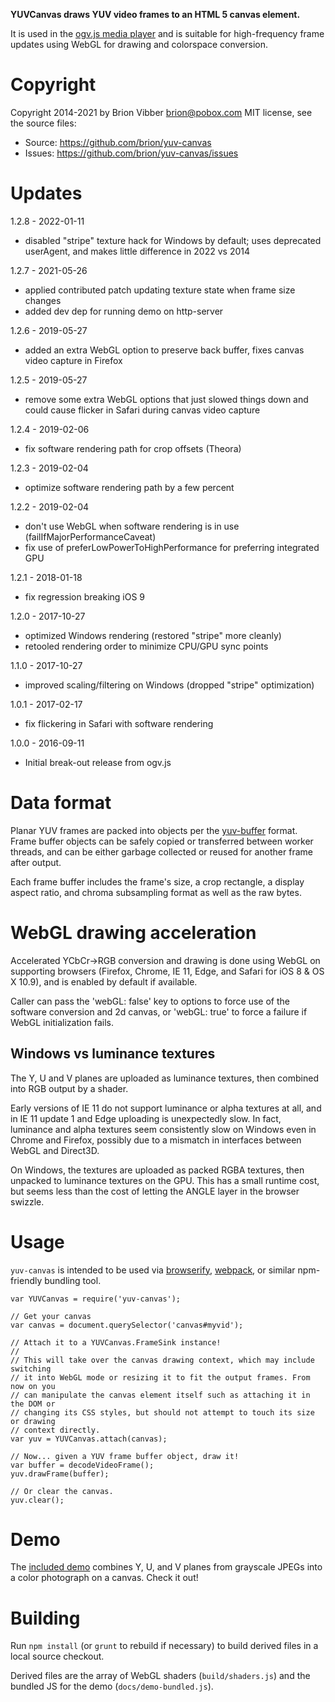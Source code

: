 **YUVCanvas draws YUV video frames to an HTML 5 canvas element.**

It is used in the [ogv.js media player](https://github.com/brion/ogv.js)
and is suitable for high-frequency frame updates using WebGL for drawing
and colorspace conversion.

# Copyright

Copyright 2014-2021 by Brion Vibber <brion@pobox.com>
MIT license, see the source files:

* Source: https://github.com/brion/yuv-canvas
* Issues: https://github.com/brion/yuv-canvas/issues

# Updates

1.2.8 - 2022-01-11
* disabled "stripe" texture hack for Windows by default; uses deprecated userAgent, and makes little difference in 2022 vs 2014

1.2.7 - 2021-05-26
* applied contributed patch updating texture state when frame size changes
* added dev dep for running demo on http-server

1.2.6 - 2019-05-27
* added an extra WebGL option to preserve back buffer, fixes canvas video capture in Firefox

1.2.5 - 2019-05-27
* remove some extra WebGL options that just slowed things down and could cause flicker in Safari during canvas video capture


1.2.4 - 2019-02-06
* fix software rendering path for crop offsets (Theora)

1.2.3 - 2019-02-04
* optimize software rendering path by a few percent

1.2.2 - 2019-02-04
* don't use WebGL when software rendering is in use (failIfMajorPerformanceCaveat)
* fix use of preferLowPowerToHighPerformance for preferring integrated GPU

1.2.1 - 2018-01-18
* fix regression breaking iOS 9

1.2.0 - 2017-10-27
* optimized Windows rendering (restored "stripe" more cleanly)
* retooled rendering order to minimize CPU/GPU sync points

1.1.0 - 2017-10-27
* improved scaling/filtering on Windows (dropped "stripe" optimization)

1.0.1 - 2017-02-17
* fix flickering in Safari with software rendering

1.0.0 - 2016-09-11
* Initial break-out release from ogv.js

# Data format

Planar YUV frames are packed into objects per the [yuv-buffer](https://github.com/brion/yuv-buffer) format. Frame buffer objects can be safely copied or transferred between worker threads, and can be either garbage collected or reused for another frame after output.

Each frame buffer includes the frame's size, a crop rectangle, a display aspect ratio, and chroma subsampling format as well as the raw bytes.

# WebGL drawing acceleration

Accelerated YCbCr->RGB conversion and drawing is done using WebGL on supporting browsers (Firefox, Chrome, IE 11, Edge, and Safari for iOS 8 & OS X 10.9), and is enabled by default if available.

Caller can pass the 'webGL: false' key to options to force use of the software conversion and 2d canvas, or 'webGL: true' to force a failure if WebGL initialization fails.

## Windows vs luminance textures

The Y, U and V planes are uploaded as luminance textures, then combined into RGB output by a shader.

Early versions of IE 11 do not support luminance or alpha textures at all, and in IE 11 update 1 and Edge uploading is unexpectedly slow. In fact, luminance and alpha textures seem consistently slow on Windows even in Chrome and Firefox, possibly due to a mismatch in interfaces between WebGL and Direct3D.

On Windows, the textures are uploaded as packed RGBA textures, then unpacked to luminance textures on the GPU. This has a small runtime cost, but seems less than the cost of letting the ANGLE layer in the browser swizzle.

# Usage

`yuv-canvas` is intended to be used via [browserify](http://browserify.org/), [webpack](http://webpack.github.io/), or similar npm-friendly bundling tool.

```
var YUVCanvas = require('yuv-canvas');

// Get your canvas
var canvas = document.querySelector('canvas#myvid');

// Attach it to a YUVCanvas.FrameSink instance!
//
// This will take over the canvas drawing context, which may include switching
// it into WebGL mode or resizing it to fit the output frames. From now on you
// can manipulate the canvas element itself such as attaching it in the DOM or
// changing its CSS styles, but should not attempt to touch its size or drawing
// context directly.
var yuv = YUVCanvas.attach(canvas);

// Now... given a YUV frame buffer object, draw it!
var buffer = decodeVideoFrame();
yuv.drawFrame(buffer);

// Or clear the canvas.
yuv.clear();
```

# Demo

The [included demo](https://brion.github.io/yuv-canvas/demo.html) combines Y, U, and V planes from grayscale JPEGs into a color photograph on a canvas. Check it out!


# Building

Run `npm install` (or `grunt` to rebuild if necessary) to build derived files in a local source checkout.

Derived files are the array of WebGL shaders (`build/shaders.js`) and the bundled JS for the demo (`docs/demo-bundled.js`).
